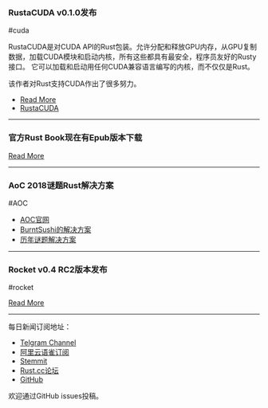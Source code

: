 ### RustaCUDA v0.1.0发布

#cuda

RustaCUDA是对CUDA API的Rust包装。允许分配和释放GPU内存，从GPU复制数据，加载CUDA模块和启动内核，所有这些都具有最安全，程序员友好的Rusty接口。 它可以加载和启动用任何CUDA兼容语言编写的内核，而不仅仅是Rust。

该作者对Rust支持CUDA作出了很多努力。

- [Read More](https://bheisler.github.io/post/announcing-rustacuda/)
- [RustaCUDA](https://github.com/bheisler/RustaCUDA)

---

### 官方Rust Book现在有Epub版本下载

[Read More](https://www.jyotirmoy.net/posts/2018-12-01-rust-book.html)

---

### AoC 2018谜题Rust解决方案

#AOC

- [AOC官网](https://adventofcode.com/)
- [BurntSushi的解决方案](https://github.com/BurntSushi/advent-of-code)
- [历年谜题解决方案](https://github.com/BenoitZugmeyer/RustyAdventOfCode#other-rust-implementations)

---

### Rocket v0.4 RC2版本发布

#rocket

[Read More](https://rocket.rs/v0.4/news/2018-11-30-version-0.4-rc-2/)

---

每日新闻订阅地址：

- [Telgram Channel](https://t.me/rust_daily_news )
- [阿里云语雀订阅](https://www.yuque.com/chaosbot/rustnews)
- [Stemmit](https://steemit.com/@blackanger)
- [Rust.cc论坛](https://rust.cc)
- [GitHub](https://github.com/RustStudy/rust_daily_news)

欢迎通过GitHub issues投稿。

